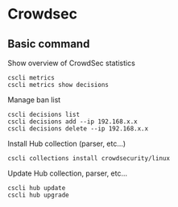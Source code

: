 # Crowdsec

## Basic command
Show overview of CrowdSec statistics

    cscli metrics
    cscli metrics show decisions

Manage ban list

    cscli decisions list
    cscli decisions add --ip 192.168.x.x
    cscli decisions delete --ip 192.168.x.x

Install Hub collection (parser, etc...)

    cscli collections install crowdsecurity/linux

Update Hub collection, parser, etc...

    cscli hub update
    cscli hub upgrade